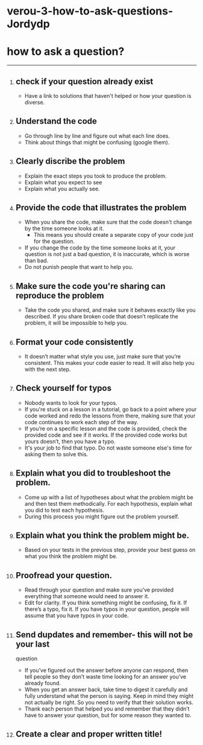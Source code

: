 # verou-3-how-to-ask-questions-Jordydp

# how to ask a question?
***
1. ## check if your question already exist
    - Have a link to solutions that haven't helped or how your question is diverse.

2. ## Understand the code
    - Go through line by line and figure out what each line does.
    - Think about things that might be confusing (google them).

3. ## Clearly discribe the problem
    - Explain the exact steps you took to produce the problem.
    - Explain what you expect to see
    - Explain what you actually see.

4. ## Provide the code that illustrates the problem
    - When you share the code, make sure that the code doesn't change by the time someone looks at it.
        - This means you should create a separate copy of your code
          just for the question.
    - If you change the code by the time someone looks at it, your question is not just a bad question, it is inaccurate, which is worse than bad.
    - Do not punish people that want to help you.

5. ## Make sure the code you're sharing can reproduce the problem
    - Take the code you shared, and make sure it behaves exactly like you described.
      If you share broken code that doesn’t replicate the problem, it will be impossible to help you.

6. ## Format your code consistently
    - It doesn’t matter what style you use, just make sure that you’re consistent. This makes your code easier to read.
      It will also help you with the next step.

7. ## Check yourself for typos
    - Nobody wants to look for your typos.
    - If you're stuck on a lesson in a tutorial, go back to a point where your code worked and redo the lessons from there, making sure that your code continues to work each step of the way.
    - If you’re on a specific lesson and the code is provided, check the provided code and see if it works.
      If the provided code works but yours doesn’t, then you have a typo.
    - It's your job to find that typo. Do not waste someone else's time for asking them to solve this.

8. ## Explain what you did to troubleshoot the problem.
    - Come up with a list of hypotheses about what the problem might be and then test them methodically. For each hypothesis, explain what you did to test each hypothesis.
    - During this process you might figure out the problem yourself.

9. ## Explain what you think the problem might be.
    - Based on your tests in the previous step, provide your best guess on what you think the problem might be.

10. ## Proofread your question.
    - Read through your question and make sure you’ve provided everything that someone would need to answer it.
    - Edit for clarity. If you think something might be confusing, fix it. If there’s a typo, fix it. If you have typos in your question, people will assume that you have typos in your code.

11. ## Send dupdates and remember- this will not be your last
    question
    - If you’ve figured out the answer before anyone can respond, then tell people so they don’t waste time looking for an answer you’ve already found.
    - When you get an answer back, take time to digest it carefully and fully understand what the person is saying.
      Keep in mind they might not actually be right.
      So you need to verify that their solution works.
    - Thank each person that helped you and remember that they didn’t have to answer your question, but for some reason they wanted to.

12. ## Create a clear and proper written title!